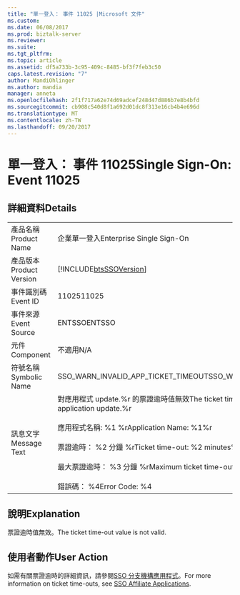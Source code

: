 ```yaml
---
title: "單一登入： 事件 11025 |Microsoft 文件"
ms.custom: 
ms.date: 06/08/2017
ms.prod: biztalk-server
ms.reviewer: 
ms.suite: 
ms.tgt_pltfrm: 
ms.topic: article
ms.assetid: df5a733b-3c95-409c-8485-bf3f7feb3c50
caps.latest.revision: "7"
author: MandiOhlinger
ms.author: mandia
manager: anneta
ms.openlocfilehash: 2f1f717a62e74d69adcef248d47d886b7e8b4bfd
ms.sourcegitcommit: cb908c540d8f1a692d01dc8f313e16cb4b4e696d
ms.translationtype: MT
ms.contentlocale: zh-TW
ms.lasthandoff: 09/20/2017
---
```

# <a name="single-sign-on-event-11025"></a><span data-ttu-id="1fd4d-102">單一登入： 事件 11025</span><span class="sxs-lookup"><span data-stu-id="1fd4d-102">Single Sign-On: Event 11025</span></span>
## <a name="details"></a><span data-ttu-id="1fd4d-103">詳細資料</span><span class="sxs-lookup"><span data-stu-id="1fd4d-103">Details</span></span>  
  
|||  
|-|-|  
|<span data-ttu-id="1fd4d-104">產品名稱</span><span class="sxs-lookup"><span data-stu-id="1fd4d-104">Product Name</span></span>|<span data-ttu-id="1fd4d-105">企業單一登入</span><span class="sxs-lookup"><span data-stu-id="1fd4d-105">Enterprise Single Sign-On</span></span>|  
|<span data-ttu-id="1fd4d-106">產品版本</span><span class="sxs-lookup"><span data-stu-id="1fd4d-106">Product Version</span></span>|[!INCLUDE[btsSSOVersion](../includes/btsssoversion-md.md)]|  
|<span data-ttu-id="1fd4d-107">事件識別碼</span><span class="sxs-lookup"><span data-stu-id="1fd4d-107">Event ID</span></span>|<span data-ttu-id="1fd4d-108">11025</span><span class="sxs-lookup"><span data-stu-id="1fd4d-108">11025</span></span>|  
|<span data-ttu-id="1fd4d-109">事件來源</span><span class="sxs-lookup"><span data-stu-id="1fd4d-109">Event Source</span></span>|<span data-ttu-id="1fd4d-110">ENTSSO</span><span class="sxs-lookup"><span data-stu-id="1fd4d-110">ENTSSO</span></span>|  
|<span data-ttu-id="1fd4d-111">元件</span><span class="sxs-lookup"><span data-stu-id="1fd4d-111">Component</span></span>|<span data-ttu-id="1fd4d-112">不適用</span><span class="sxs-lookup"><span data-stu-id="1fd4d-112">N/A</span></span>|  
|<span data-ttu-id="1fd4d-113">符號名稱</span><span class="sxs-lookup"><span data-stu-id="1fd4d-113">Symbolic Name</span></span>|<span data-ttu-id="1fd4d-114">SSO_WARN_INVALID_APP_TICKET_TIMEOUT</span><span class="sxs-lookup"><span data-stu-id="1fd4d-114">SSO_WARN_INVALID_APP_TICKET_TIMEOUT</span></span>|  
|<span data-ttu-id="1fd4d-115">訊息文字</span><span class="sxs-lookup"><span data-stu-id="1fd4d-115">Message Text</span></span>|<span data-ttu-id="1fd4d-116">對應用程式 update.%r 的票證逾時值無效</span><span class="sxs-lookup"><span data-stu-id="1fd4d-116">The ticket time-out value is not valid for application update.%r</span></span><br /><br /> <span data-ttu-id="1fd4d-117">應用程式名稱: %1 %r</span><span class="sxs-lookup"><span data-stu-id="1fd4d-117">Application Name: %1%r</span></span><br /><br /> <span data-ttu-id="1fd4d-118">票證逾時： %2 分鐘 %r</span><span class="sxs-lookup"><span data-stu-id="1fd4d-118">Ticket time-out: %2 minutes%r</span></span><br /><br /> <span data-ttu-id="1fd4d-119">最大票證逾時： %3 分鐘 %r</span><span class="sxs-lookup"><span data-stu-id="1fd4d-119">Maximum ticket time-out: %3 minutes%r</span></span><br /><br /> <span data-ttu-id="1fd4d-120">錯誤碼： %4</span><span class="sxs-lookup"><span data-stu-id="1fd4d-120">Error Code: %4</span></span>|  
  
## <a name="explanation"></a><span data-ttu-id="1fd4d-121">說明</span><span class="sxs-lookup"><span data-stu-id="1fd4d-121">Explanation</span></span>  
 <span data-ttu-id="1fd4d-122">票證逾時值無效。</span><span class="sxs-lookup"><span data-stu-id="1fd4d-122">The ticket time-out value is not valid.</span></span>  
  
## <a name="user-action"></a><span data-ttu-id="1fd4d-123">使用者動作</span><span class="sxs-lookup"><span data-stu-id="1fd4d-123">User Action</span></span>  
 <span data-ttu-id="1fd4d-124">如需有關票證逾時的詳細資訊，請參閱[SSO 分支機構應用程式](../core/sso-affiliate-applications.md)。</span><span class="sxs-lookup"><span data-stu-id="1fd4d-124">For more information on ticket time-outs, see [SSO Affiliate Applications](../core/sso-affiliate-applications.md).</span></span>
